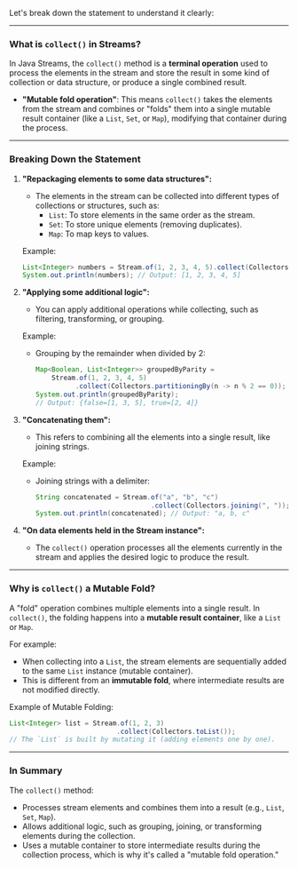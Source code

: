 Let's break down the statement to understand it clearly:

---

### **What is `collect()` in Streams?**
In Java Streams, the `collect()` method is a **terminal operation** used to process the elements in the stream and store the result in some kind of collection or data structure, or produce a single combined result.

- **"Mutable fold operation"**: This means `collect()` takes the elements from the stream and combines or "folds" them into a single mutable result container (like a `List`, `Set`, or `Map`), modifying that container during the process.

---

### **Breaking Down the Statement**
1. **"Repackaging elements to some data structures":**
    - The elements in the stream can be collected into different types of collections or structures, such as:
        - `List`: To store elements in the same order as the stream.
        - `Set`: To store unique elements (removing duplicates).
        - `Map`: To map keys to values.

   Example:
   ```java
   List<Integer> numbers = Stream.of(1, 2, 3, 4, 5).collect(Collectors.toList());
   System.out.println(numbers); // Output: [1, 2, 3, 4, 5]
   ```

2. **"Applying some additional logic":**
    - You can apply additional operations while collecting, such as filtering, transforming, or grouping.

   Example:
    - Grouping by the remainder when divided by 2:
      ```java
      Map<Boolean, List<Integer>> groupedByParity = 
          Stream.of(1, 2, 3, 4, 5)
                .collect(Collectors.partitioningBy(n -> n % 2 == 0));
      System.out.println(groupedByParity);
      // Output: {false=[1, 3, 5], true=[2, 4]}
      ```

3. **"Concatenating them":**
    - This refers to combining all the elements into a single result, like joining strings.

   Example:
    - Joining strings with a delimiter:
      ```java
      String concatenated = Stream.of("a", "b", "c")
                                   .collect(Collectors.joining(", "));
      System.out.println(concatenated); // Output: "a, b, c"
      ```

4. **"On data elements held in the Stream instance":**
    - The `collect()` operation processes all the elements currently in the stream and applies the desired logic to produce the result.

---

### **Why is `collect()` a Mutable Fold?**
A "fold" operation combines multiple elements into a single result. In `collect()`, the folding happens into a **mutable result container**, like a `List` or `Map`.

For example:
- When collecting into a `List`, the stream elements are sequentially added to the same `List` instance (mutable container).
- This is different from an **immutable fold**, where intermediate results are not modified directly.

Example of Mutable Folding:
```java
List<Integer> list = Stream.of(1, 2, 3)
                           .collect(Collectors.toList());
// The `List` is built by mutating it (adding elements one by one).
```

---

### **In Summary**
The `collect()` method:
- Processes stream elements and combines them into a result (e.g., `List`, `Set`, `Map`).
- Allows additional logic, such as grouping, joining, or transforming elements during the collection.
- Uses a mutable container to store intermediate results during the collection process, which is why it's called a "mutable fold operation."